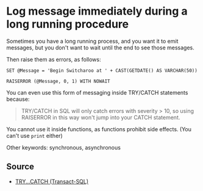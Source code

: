 # Log message immediately during a long running procedure

Sometimes you have a long running process, and you want it to emit messages, but you don't want to wait until the end to see those messages.

Then raise them as errors, as follows:


    SET @Message = 'Begin Switcharoo at ' + CAST(GETDATE() AS VARCHAR(50))

    RAISERROR (@Message, 0, 1) WITH NOWAIT


You can even use this form of messaging inside TRY/CATCH statements because:

> TRY/CATCH in SQL will only catch errors with severity > 10, so using RAISERROR in this way won't jump into your CATCH statement.


You cannot use it inside functions, as functions prohibit side effects. (You can't use `print` either)


Other keywords: synchronous, asynchronous

## Source

 * [TRY...CATCH (Transact-SQL)](https://msdn.microsoft.com/en-us/library/ms175976.aspx)